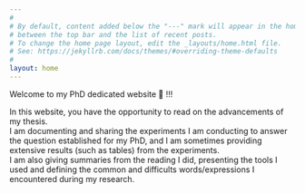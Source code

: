```yaml
---
#
# By default, content added below the "---" mark will appear in the home page
# between the top bar and the list of recent posts.
# To change the home page layout, edit the _layouts/home.html file.
# See: https://jekyllrb.com/docs/themes/#overriding-theme-defaults
#
layout: home
---
```


Welcome to my PhD dedicated website 👋 !!!

In this website, you have the opportunity to read on the advancements of my thesis.  
I am documenting and sharing the experiments I am conducting to answer the question established for my PhD, and I am sometimes providing extensive results (such as tables) from the experiments.  
I am also giving summaries from the reading I did, presenting the tools I used and defining the common and difficults words/expressions I encountered during my research.  

